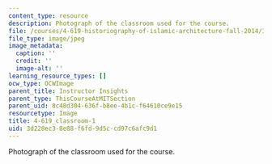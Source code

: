 ```yaml
---
content_type: resource
description: Photograph of the classroom used for the course.
file: /courses/4-619-historiography-of-islamic-architecture-fall-2014/3d228ec38e88f6fd9d5ccd97c6afc9d1_4-619_classroom-1.jpg
file_type: image/jpeg
image_metadata:
  caption: ''
  credit: ''
  image-alt: ''
learning_resource_types: []
ocw_type: OCWImage
parent_title: Instructor Insights
parent_type: ThisCourseAtMITSection
parent_uid: 8c48d304-636f-b8ee-4b1c-f64610ce9e15
resourcetype: Image
title: 4-619_classroom-1
uid: 3d228ec3-8e88-f6fd-9d5c-cd97c6afc9d1
---
```

Photograph of the classroom used for the course.

